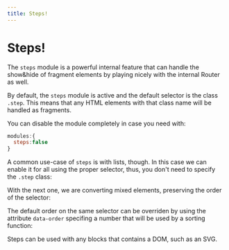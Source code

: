 ```yaml
---
title: Steps!
---
```


# Steps!

The `steps` module is a powerful internal feature that can handle the show&hide of fragment elements by playing nicely with the internal Router as well.

By default, the `steps` module is active and the default selector is the class  `.step`. This means that any HTML elements with that class name will be handled as fragments.

<steps-pEditStep1 />

You can disable the module completely in case you need with:

```js
modules:{
  steps:false
}
```



A common use-case of `steps` is with lists, though. In this case we can enable it for all using the proper selector, thus, you don't need to specify the `.step` class:

<steps-pEditStep2 />

With the next one, we are converting mixed elements, preserving the order of the selector:

<steps-pEditStep3 />



The default order on the same selector can be overriden by using the attribute `data-order` specifing a number that will be used by a sorting function:

<steps-pEditStep4 />



Steps can be used with any blocks that contains a DOM, such as an SVG.

<steps-pEditStep5 />





